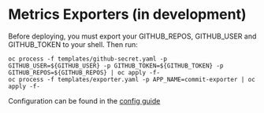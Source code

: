 # Metrics Exporters (in development)

Before deploying, you must export your GITHUB_REPOS, GITHUB_USER and GITHUB_TOKEN to your shell. Then run:

    oc process -f templates/github-secret.yaml -p GITHUB_USER=${GITHUB_USER} -p GITHUB_TOKEN=${GITHUB_TOKEN} -p GITHUB_REPOS=${GITHUB_REPOS} | oc apply -f-
    oc process -f templates/exporter.yaml -p APP_NAME=commit-exporter | oc apply -f-

Configuration can be found in the [config guide](./docs/Configuration.md)
